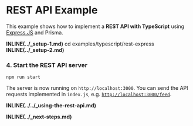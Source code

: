 # REST API Example

This example shows how to implement a **REST API with TypeScript** using [Express.JS](https://expressjs.com/de/) and Prisma.

**INLINE(../\_setup-1.md)**
cd examples/typescript/rest-express
**INLINE(../\_setup-2.md)**

### 4. Start the REST API server

```
npm run start
```

The server is now running on `http://localhost:3000`. You can send the API requests implemented in `index.js`, e.g. [`http://localhost:3000/feed`](http://localhost:3000/feed).

**INLINE(../../\_using-the-rest-api.md)**

**INLINE(../\_next-steps.md)**
